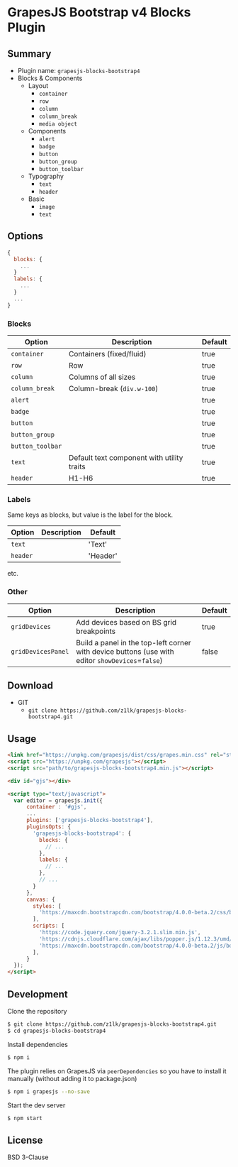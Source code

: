 # GrapesJS Bootstrap v4 Blocks Plugin

<!--<span><a href="https://david-dm.org/z1lk/grapesjs-plugin-boilerplate#info=devDependencies" title="View the status of this project's development dependencies on DavidDM"><img src="https://img.shields.io/david/dev/artf/grapesjs-plugin-boilerplate.svg" alt="Dev Dependency Status" /></a></span>-->

<!--<a rel="nofollow" href="https://app.codesponsor.io/link/nb9nPYf2XqCE1PbgcQj6gf4D/artf/grapesjs-plugin-boilerplate">
  <img alt="Sponsor" width="888" height="68" src="https://app.codesponsor.io/embed/nb9nPYf2XqCE1PbgcQj6gf4D/artf/grapesjs-plugin-boilerplate.svg"/>
</a>-->

## Summary

* Plugin name: `grapesjs-blocks-bootstrap4`
* Blocks & Components
  * Layout
    * `container`
    * `row`
    * `column`
    * `column_break`
    * `media object`
  * Components
    * `alert`
    * `badge`
    * `button`
    * `button_group`
    * `button_toolbar`
  * Typography
    * `text`
    * `header`
  * Basic
    * `image`
    * `text`
<!--* Blocks
  * `container`
  * `row`
  * `column`
  * `column_break`
  * `text`
  * `header`-->





## Options

```js
{
  blocks: {
    ...
  }
  labels: {
    ...
  }
  ...
}
```

### Blocks

|Option|Description|Default|
|-|-|-
|`container`|Containers (fixed/fluid)|true|
|`row`|Row|true|
|`column`|Columns of all sizes|true|
|`column_break`|Column-break (`div.w-100`)|true|
|`alert`||true|
|`badge`||true|
|`button`||true|
|`button_group`||true|
|`button_toolbar`||true|
|`text`|Default text component with utility traits|true|
|`header`|H1-H6|true|

### Labels

Same keys as blocks, but value is the label for the block.

|Option|Description|Default|
|-|-|-
|`text`||'Text'|
|`header`||'Header'|

etc.

### Other

|Option|Description|Default|
|-|-|-
|`gridDevices`|Add devices based on BS grid breakpoints|true|
|`gridDevicesPanel`|Build a panel in the top-left corner with device buttons (use with editor `showDevices`=`false`)|false|

## Download

<!--* CDN
  * `https://unpkg.com/grapesjs-blocks-bootstrap4`
* NPM
  * `npm i grapesjs-blocks-bootstrap4`-->
* GIT
  * `git clone https://github.com/z1lk/grapesjs-blocks-bootstrap4.git`





## Usage

```html
<link href="https://unpkg.com/grapesjs/dist/css/grapes.min.css" rel="stylesheet"/>
<script src="https://unpkg.com/grapesjs"></script>
<script src="path/to/grapesjs-blocks-bootstrap4.min.js"></script>

<div id="gjs"></div>

<script type="text/javascript">
  var editor = grapesjs.init({
      container : '#gjs',
      ...
      plugins: ['grapesjs-blocks-bootstrap4'],
      pluginsOpts: {
        'grapesjs-blocks-bootstrap4': {
          blocks: {
            // ...
          },
          labels: {
            // ...
          },
          // ...
        }
      },
      canvas: {
        styles: [
          'https://maxcdn.bootstrapcdn.com/bootstrap/4.0.0-beta.2/css/bootstrap.min.css'
        ],
        scripts: [
          'https://code.jquery.com/jquery-3.2.1.slim.min.js',
          'https://cdnjs.cloudflare.com/ajax/libs/popper.js/1.12.3/umd/popper.min.js',
          'https://maxcdn.bootstrapcdn.com/bootstrap/4.0.0-beta.2/js/bootstrap.min.js'
        ],
      }
  });
</script>
```





## Development

Clone the repository

```sh
$ git clone https://github.com/z1lk/grapesjs-blocks-bootstrap4.git
$ cd grapesjs-blocks-bootstrap4
```

Install dependencies

```sh
$ npm i
```

The plugin relies on GrapesJS via `peerDependencies` so you have to install it manually (without adding it to package.json)

```sh
$ npm i grapesjs --no-save
```

Start the dev server

```sh
$ npm start
```





## License

BSD 3-Clause
